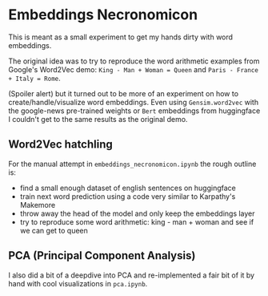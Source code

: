 # Embeddings Necronomicon

This is meant as a small experiment to get my hands dirty with word embeddings.

The original idea was to try to reproduce the word arithmetic examples from Google's Word2Vec demo: `King - Man + Woman = Queen` and `Paris - France + Italy = Rome`.

(Spoiler alert) but it turned out to be more of an experiment on how to create/handle/visualize word embeddings. Even using `Gensim.word2vec` with the google-news pre-trained weights or `Bert` embeddings from huggingface I couldn't get to the same results as the original demo.


## Word2Vec hatchling
For the manual attempt in `embeddings_necronomicon.ipynb` the rough outline is:
- find a small enough dataset of english sentences on huggingface
- train next word prediction using a code very similar to Karpathy's Makemore
- throw away the head of the model and only keep the embeddings layer
- try to reproduce some word arithmetic: king - man + woman and see if we can get to queen

## PCA (Principal Component Analysis)
I also did a bit of a deepdive into PCA and re-implemented a fair bit of it by hand with cool visualizations in `pca.ipynb`.
